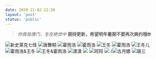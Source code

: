 ```yaml
---
date: 2020-11-02 22:20
layout: 'post'
status: 'public'
---
```

> *你我皆唐门，生在绝世中*
> **期待更新，希望明年暑期不要再次爽约哦🤓**

![新史莱克七怪](https://vkceyugu.cdn.bspapp.com/VKCEYUGU-imgbed/a10bbac0-4400-49cb-bb10-dcf586e9fbc4.jpg)
![唐舞桐](https://vkceyugu.cdn.bspapp.com/VKCEYUGU-imgbed/8b782015-e852-4356-956c-835d6a074dee.jpg)
![霍雨浩](https://vkceyugu.cdn.bspapp.com/VKCEYUGU-imgbed/a19bbcbb-e306-4ebf-9f51-44b739a20f45.png)
![霍雨浩](https://vkceyugu.cdn.bspapp.com/VKCEYUGU-imgbed/1a9b0d54-8ebd-4a00-8732-e42551b7bc24.jpg)
![王冬](https://vkceyugu.cdn.bspapp.com/VKCEYUGU-imgbed/bd3d17bf-038a-440e-a578-96769e79cc23.jpg)
![霍雨浩](https://vkceyugu.cdn.bspapp.com/VKCEYUGU-imgbed/6ac5db4f-2051-4520-94ff-1695bb593eb2.jpg)
![王冬儿](https://vkceyugu.cdn.bspapp.com/VKCEYUGU-imgbed/edf81d62-fa5b-417d-b3be-1ce371a0b0dc.jpg)
![霍雨浩&王冬](https://vkceyugu.cdn.bspapp.com/VKCEYUGU-imgbed/3d6ec142-0612-4b98-916e-feae90608ff1.jpg)
![王冬&霍雨浩](https://vkceyugu.cdn.bspapp.com/VKCEYUGU-imgbed/6a24282f-ccd9-4d3c-a159-cc070c9a9806.jpg)
![潇潇](https://vkceyugu.cdn.bspapp.com/VKCEYUGU-imgbed/22d88edc-5c01-4f62-b3f0-71378d155cf8.jpg)
![](https://vkceyugu.cdn.bspapp.com/VKCEYUGU-imgbed/62c7203d-431c-4ae0-9087-17d247fa00c3.jpg)
![珂珂](https://vkceyugu.cdn.bspapp.com/VKCEYUGU-imgbed/f9af0f4e-5e70-4024-bcc3-ce089b5f066d.jpg)
![](https://vkceyugu.cdn.bspapp.com/VKCEYUGU-imgbed/c62f0a8c-8803-4a7c-b5eb-693697cec28a.jpg)
/![古月娜](https://vkceyugu.cdn.bspapp.com/VKCEYUGU-imgbed/95479430-cc82-4873-ba97-76445391d3f8.jpg)
![唐三](https://vkceyugu.cdn.bspapp.com/VKCEYUGU-imgbed/e179de4c-3fed-4c65-8338-258ef9ac4cb2.jpg)